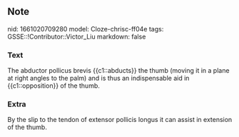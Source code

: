 ## Note
nid: 1661020709280
model: Cloze-chrisc-ff04e
tags: GSSE::!Contributor::Victor_Liu
markdown: false

### Text
The abductor pollicus brevis {{c1::abducts}} the thumb (moving it in a plane at right angles to the palm) and is thus an indispensable aid in {{c1::opposition}} of the thumb.

### Extra
By the slip to the tendon of extensor pollicis longus it can assist in extension of the thumb.
